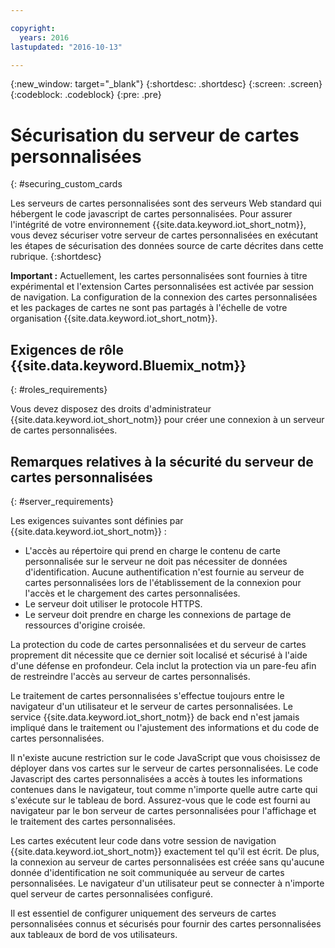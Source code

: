 ```yaml
---

copyright:
  years: 2016
lastupdated: "2016-10-13"

---
```


{:new_window: target="\_blank"}
{:shortdesc: .shortdesc}
{:screen: .screen}
{:codeblock: .codeblock}
{:pre: .pre}

# Sécurisation du serveur de cartes personnalisées
{: #securing_custom_cards

Les serveurs de cartes personnalisées sont des serveurs Web standard qui hébergent le code javascript de cartes personnalisées. Pour assurer l'intégrité de votre environnement {{site.data.keyword.iot_short_notm}}, vous devez sécuriser votre serveur de cartes personnalisées en exécutant les étapes de sécurisation des données source de carte décrites dans cette rubrique. {:shortdesc}

**Important :** Actuellement, les cartes personnalisées sont fournies à titre expérimental et l'extension Cartes personnalisées est activée par session de navigation. La configuration de la connexion des cartes personnalisées et les packages de cartes ne sont pas partagés à l'échelle de votre organisation {{site.data.keyword.iot_short_notm}}. 

## Exigences de rôle {{site.data.keyword.Bluemix_notm}}
{: #roles_requirements}

Vous devez disposez des droits d'administrateur {{site.data.keyword.iot_short_notm}} pour créer une connexion à un serveur de cartes personnalisées. 

## Remarques relatives à la sécurité du serveur de cartes personnalisées
{: #server_requirements}

Les exigences suivantes sont définies par {{site.data.keyword.iot_short_notm}} :
- L'accès au répertoire qui prend en charge le contenu de carte personnalisée sur le serveur ne doit pas nécessiter de données d'identification.
Aucune authentification n'est fournie au serveur de cartes personnalisées lors de l'établissement de la connexion pour l'accès et le chargement des cartes personnalisées. 
- Le serveur doit utiliser le protocole HTTPS. 
- Le serveur doit prendre en charge les connexions de partage de ressources d'origine croisée.   

La protection du code de cartes personnalisées et du serveur de cartes proprement dit nécessite que ce dernier soit localisé et sécurisé à l'aide d'une défense en profondeur. Cela inclut la protection via un pare-feu afin de restreindre l'accès au serveur de cartes personnalisés.

Le traitement de cartes personnalisées s'effectue toujours entre le navigateur d'un utilisateur et le serveur de cartes personnalisées. Le service {{site.data.keyword.iot_short_notm}} de back end n'est jamais impliqué dans le traitement ou l'ajustement des informations et du code de cartes personnalisées. 

Il n'existe aucune restriction sur le code JavaScript que vous choisissez de déployer dans vos cartes sur le serveur de cartes personnalisées. Le code Javascript des cartes personnalisées a accès à toutes les informations contenues dans le navigateur, tout comme n'importe quelle autre carte qui s'exécute sur le tableau de bord. Assurez-vous que le code est fourni au navigateur par le bon serveur de cartes personnalisées pour l'affichage et le traitement des cartes personnalisées.

Les cartes exécutent leur code dans votre session de navigation {{site.data.keyword.iot_short_notm}} exactement tel qu'il est écrit. De plus, la connexion au serveur de cartes personnalisées est créée sans qu'aucune donnée d'identification ne soit communiquée au serveur de cartes personnalisées. Le navigateur d'un utilisateur peut se connecter à n'importe quel serveur de cartes personnalisées configuré. 

Il est essentiel de configurer uniquement des serveurs de cartes personnalisées connus et sécurisés pour fournir des cartes personnalisées aux tableaux de bord de vos utilisateurs.    
